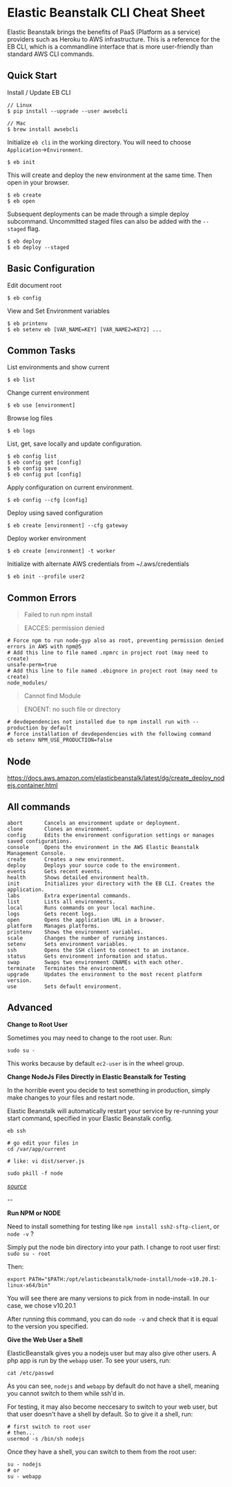 # Elastic Beanstalk CLI Cheat Sheet
Elastic Beanstalk brings the benefits of PaaS (Platform as a service) providers such as Heroku to AWS infrastructure. This is a reference for the EB CLI, which is a commandline interface that is more user-friendly than standard AWS CLI commands.

## Quick Start

Install / Update EB CLI

```
// Linux
$ pip install --upgrade --user awsebcli

// Mac
$ brew install awsebcli
```

Initialize `eb cli` in the working directory. You will need to choose `Application`->`Environment`.

```
$ eb init
```

This will create and deploy the new environment at the same time. Then open in your browser.

    $ eb create
    $ eb open

Subsequent deployments can be made through a simple deploy subcommand. Uncommitted staged files can also be added with the `--staged` flag.

    $ eb deploy
    $ eb deploy --staged

## Basic Configuration

Edit document root

    $ eb config

View and Set Environment variables

```
$ eb printenv
$ eb setenv eb [VAR_NAME=KEY] [VAR_NAME2=KEY2] ...
```

## Common Tasks

List environments and show current

    $ eb list

Change current environment

    $ eb use [environment]

Browse log files

    $ eb logs

List, get, save locally and update configuration.

```
$ eb config list
$ eb config get [config]
$ eb config save
$ eb config put [config]
```

Apply configuration on current environment.

    $ eb config --cfg [config]

Deploy using saved configuration

    $ eb create [environment] --cfg gateway

Deploy worker environment

    $ eb create [environment] -t worker
    
Initialize with alternate AWS credentials from ~/.aws/credentials

    $ eb init --profile user2
    
## Common Errors

>Failed to run npm install 

>EACCES: permission denied

```
# Force npm to run node-gyp also as root, preventing permission denied errors in AWS with npm@5
# Add this line to file named .npmrc in project root (may need to create)
unsafe-perm=true
# Add this line to file named .ebignore in project root (may need to create)
node_modules/
```

>Cannot find Module

>ENOENT: no such file or directory

```
# devdependencies not installed due to npm install run with --production by default
# force installation of devdependencies with the following command
eb setenv NPM_USE_PRODUCTION=false
```

## Node 

https://docs.aws.amazon.com/elasticbeanstalk/latest/dg/create_deploy_nodejs.container.html

## All commands

```
abort       Cancels an environment update or deployment.
clone       Clones an environment.
config      Edits the environment configuration settings or manages saved configurations.
console     Opens the environment in the AWS Elastic Beanstalk Management Console.
create      Creates a new environment.
deploy      Deploys your source code to the environment.
events      Gets recent events.
health      Shows detailed environment health.
init        Initializes your directory with the EB CLI. Creates the application.
labs        Extra experimental commands.
list        Lists all environments.
local       Runs commands on your local machine.
logs        Gets recent logs.
open        Opens the application URL in a browser.
platform    Manages platforms.
printenv    Shows the environment variables.
scale       Changes the number of running instances.
setenv      Sets environment variables.
ssh         Opens the SSH client to connect to an instance.
status      Gets environment information and status.
swap        Swaps two environment CNAMEs with each other.
terminate   Terminates the environment.
upgrade     Updates the environment to the most recent platform version.
use         Sets default environment.
```

## Advanced

**Change to Root User**

Sometimes you may need to change to the root user. Run:

```
sudo su -
```

This works because by default `ec2-user` is in the wheel group. 

**Change NodeJs Files Directly in Elastic Beanstalk for Testing**

In the horrible event you decide to test something in production, simply make changes to your files and restart node.

Elastic Beanstalk will automatically restart your service by re-running your start command, specified in your Elastic Beanstalk config.

```
eb ssh

# go edit your files in 
cd /var/app/current

# like: vi dist/server.js

sudo pkill -f node
```

_[source](https://superuser.com/questions/1036374/in-elasticbeanstalk-can-i-ssh-in-and-manually-restart-the-node-app)_

--

**Run NPM or NODE**

Need to install something for testing like `npm install ssh2-sftp-client`, or `node -v` ?

Simply put the node bin directory into your path. I change to root user first: `sudo su - root`

Then: 

```
export PATH="$PATH:/opt/elasticbeanstalk/node-install/node-v10.20.1-linux-x64/bin"
```

You will see there are many versions to pick from in node-install. In our case, we chose v10.20.1 

After running this command, you can do `node -v` and check that it is equal to the version you specified.


**Give the Web User a Shell**


ElasticBeanstalk gives you a nodejs user but may also give other users. A php app is run by the `webapp` user. To see your users, run: 

```
cat /etc/passwd
```

As you can see, `nodejs` and `webapp` by default do not have a shell, meaning you cannot switch to them while ssh'd in.

For testing, it may also become neccesary to switch to your web user, but that user doesn't have a shell by default. So to give it a shell, run:

```
# first switch to root user
# then...
usermod -s /bin/sh nodejs
```

Once they have a shell, you can switch to them from the root user:

```
su - nodejs
# or
su - webapp
```
